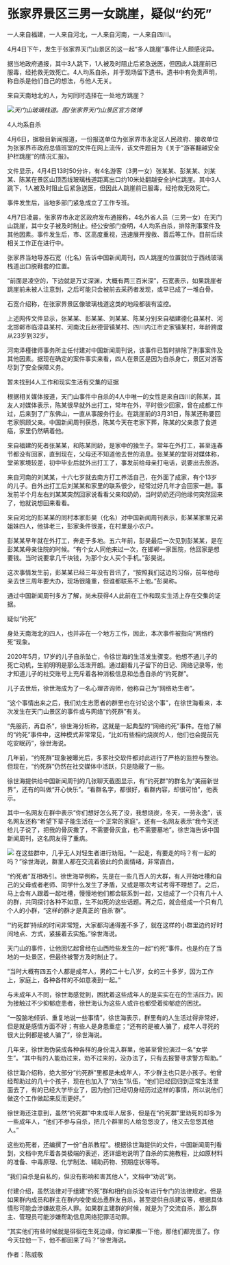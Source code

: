 # 张家界景区三男一女跳崖，疑似“约死”

一人来自福建，一人来自河北，一人来自河南，一人来自四川。

4月4日下午，发生于张家界天门山景区的这一起“多人跳崖”事件让人颇感诧异。

据当地政府通报，其中3人跳下，1人被及时阻止后紧急送医，但因此人跳崖前已服毒，经抢救无效死亡。4人均系自杀，并于现场留下遗书。遗书中有免责声明，称自杀是他们自己的想法，与他人无关。

来自天南地北的人，为何同时选择在一处地方跳崖？

![](https://inews.gtimg.com/news_bt/O76DOhJ_GaUKX9oRmAu-wh5Av66eP8mfIxdpy_0Cly11YAA/1000)_天门山玻璃栈道。图/张家界天门山景区官方微博_

4人均系自杀

4月6日，据极目新闻报道，一份报送单位为张家界市永定区人民政府、接收单位为张家界市政府总值班室的文件在网上流传，该文件题目为《关于“游客翻越安全护栏跳崖”的情况汇报》。

文件显示，4月4日13时50分许，有4名游客（3男一女）张某某、彭某某、刘某某、陈某在景区山顶西线玻璃栈道距离出口约10米处翻越安全护栏跳崖。其中3人跳下，1人被及时阻止后紧急送医，但因此人跳崖前已服毒，经抢救无效死亡。

事件发生后，当地多部门紧急成立了工作专班。

4月7日凌晨，张家界市永定区政府发布通报称，4名外省人员（三男一女）在天门山跳崖，其中女子被及时制止。经公安部门查明，4人均系自杀，排除刑事案件及其他因素。事件发生后，市、区高度重视，迅速展开搜救、善后等工作。目前后续相关工作正在进行中。

张家界当地导游石宽（化名）告诉中国新闻周刊，四人跳崖的位置就位于西线玻璃栈道出口脱鞋套的位置。

“前面是凌空的，下边就是万丈深渊，大概有两三百米深”，石宽表示，如果跳崖者跳崖前未被人注意到，之后可能只会被前去采药者发现，或早已成了一堆白骨。

石宽介绍称，在张家界景区像玻璃栈道这类的地段都装有监控。

上述网传文件显示，张某某、彭某某、刘某某、陈某分别来自福建德化县某村、河北邯郸市临漳县某村、河南沈丘赵德营镇某村、四川内江市史家镇某村，年龄跨度从23岁到32岁。

河南泽槿律师事务所主任付建对中国新闻周刊说，该事件已暂时排除了刑事案件及其他因素。据现在确定的案件事实来看，四人在景区是因为自杀身亡，景区对游客尽到了安全保障义务。

暂未找到4人工作和现实生活有交集的证据

根据相关媒体报道，天门山事件中自杀的4人中唯一的女性是来自四川的陈某，其友人对媒体表示，陈某很早就外出打工，常年在外，平时很少回家，曾在成都工作过，后来到了广东佛山，一直从事服务行业。在跳崖前的3月31日，陈某还称要回老家照顾父亲。中国新闻周刊获悉，陈某今天在老家下葬，陈某的父亲患了食道癌，家里仍然瞒着他。

来自福建的死者张某某，和陈某同龄，是家中的独生子。常年在外打工，甚至连春节都没有回家，直到现在，父母还不知道他去世的消息。张某某的堂哥对媒体称，堂弟家境较差，初中毕业后就外出打工了，事发前给母亲打电话，说要出去旅游。

来自河南的刘某某，十六七岁就去南方打工养活自己，在外面了成家，有个13岁的儿子。自外出打工后刘某某和家里的联系很少，经常过好几年才会回家一趟。事发前半个月左右刘某某突然回家说看看父亲和奶奶，当时奶奶还问他缘何突然回来了，他就说想回来看看。

来自河北的彭某某的同村本家彭昊（化名）对中国新闻周刊表示，彭某某家里兄弟姐妹四人，他排老三，彭家条件很差，在村里是小农户。

彭某某早年就在外打工，奔走于多地。五六年前，彭昊最后一次见到彭某某，是在彭某某母亲住院的时候。“有个女人同他来过一次，在邯郸一家医院，他回家是想要钱。当时说要拿几千块钱，为那个女人买个手机。”彭昊说。

这次事情发生前，彭某某已经三年没有音讯了，“按照我们这边的习俗，前年他母亲去世三周年要大办，现场很隆重，但谁都联系不上他。”彭昊称。

通过中国新闻周刊多方了解，尚未获得4人此前在工作和现实生活上存在交集的证据。

疑似“约死”

身处天南海北的四人，也并非在一个地方工作，因此，本次事件被指向“网络约死”现象。

2020年5月，17岁的儿子自杀坠亡，令徐世海的生活发生骤变。他想不通儿子的死亡动机，生前明明是那么活泼开朗。通过翻看儿子留下的日记、网络记录等，他才知道儿子的社交账号上充斥着各种消极信息和怂恿自杀的“约死群”。

儿子去世后，徐世海成为了一名心理咨询师，他称自己为“网络劝生者”。

“这个事情出来之后，我们劝生志愿者的群里也在讨论这个事”，在徐世海看来，本次发生在天门山景区的事件或与网络“约死群”有关。

“先服药，再自杀”，徐世海分析称，这就是一起典型的“网络约死”事件。在他了解的“约死”事件中，这种模式非常常见，“比如有些相约烧炭的人，他们也会提前先吃安眠药”，徐世海说。

几年前，“约死群”现象被曝光后，多家社交软件都对此进行了严格的监控与整治。但现在，“约死群”仍然在社交媒体中活跃，只是隐蔽了一些。

徐世海提供给中国新闻周刊的几张聊天截图显示，有“约死群”的群名为“美丽新世界”，还有的叫做“开心快乐”。“看群名字，都很好，看群内容，却很可怕”，他表示。

其中一名网友在群中表示“你们想好怎么死了没，我想烧炭，冬天，一劳永逸”，该名网友还称“希望下辈子能生活在一个正常的家庭”。还有一名网友表示“我今天还给儿子说了，把我的骨灰撒了，不需要骨灰盒，也不需要墓地”。徐世海告诉中国新闻周刊，这名网友得了重病。

![](https://inews.gtimg.com/news_bt/OiyBFQHWDIE4jaVcWT8hFSGtvuYzUjm3I2_idGL7A2cUcAA/1000)
在这些群中，几乎无人对轻生者进行劝阻。“一起走，有要走的吗？有一起的吗？”徐世海说，群里人都在交流着彼此的负面情绪，非常直白。

“约死者”互相吸引。徐世海举例称，先是在一些几百人的大群，有人开始吐槽和自己的父母或者老师、同学什么发生了矛盾，又或是哪次考试考得不理想了。之后，马上会有人跟着一起吐槽，慢慢地他们都会联系到一起，又组成了一个只有几十人的群，共同探讨各种不如意，生不如死的这些话题。再之后，就会组成一个只有几个人的小群，“这样的群才是真正的‘自杀’群”。

“‘约死群’持续的时间非常短，大家都沟通得差不多了，就在这样的小群里边约好时间地点、方式，紧接着去实施。”徐世海说。

天门山的事件，让他回忆起曾经在山西险些发生的一起“约死”事件。也是约在了当地的一处景区，但最终被警方及时制止了。

“当时大概有四五个人都是成年人，男的二十七八岁，女的三十多岁，因为工作上，家庭上，各种各样的不如意凑到一起。”

与未成年人不同，徐世海感觉到，困扰着这些成年人的是实实在在的生活压力。因为接触过不少抑郁症患者，徐世海认为这些人或许也都受着抑郁症的困扰。

“一股脑地倾诉、重复地说一些事情”，徐世海表示，群里有的人生活过得非常好，但是就是感情方面不好；有些人是身患重症；“还有的是被人骗了，成年人寻死的很大比例都是被人骗了”，徐世海说。

几年来，徐世海伪装成各种各样的身份混入群里，他甚至曾扮演过一名“女学生”。“其中有的人能劝过来，劝不过来的，没办法了，只有去报警寻求警方帮助。”

徐世海介绍称，绝大部分“约死群”里都是未成年人，不少群主也只是小孩子。他曾经帮助过的几十个孩子，现在也加入了“劝生”队伍，“他们已经回归到正常生活里面去了，有的已经大学毕业了，因为他们已经切身经历过这样的事情，所以说他们做这个工作做起来反而更好。”

徐世海还注意到，虽然“约死群”中未成年人居多，但是在“约死群”里劝死的却多为一些成年人，“他们不参与自杀，把几个群里的人给忽悠没了，他又去忽悠其他人。”

这些劝死者，还编撰了一份“自杀教程”。根据徐世海提供的文件，中国新闻周刊看到，文档中充斥着各类极端的表述，还详细地说明了自杀的实施教程，比如原材料的准备、中毒原理、化学制法、辅助药物、预期症状等等。

“我们自杀是自私的，但没有影响和害其他人”，文档中“劝说”到。

付建介绍，虽然法律对于组建“约死”群和相约自杀没有进行专门的法律规定。但是如果群内成员和群主在群内唆使或怂恿群友自杀，甚至提供自杀建议等，根据具体情形可能会涉嫌故意杀人罪。如果群主建群的时候，就是为了交流自杀，那么群主、管理员可能涉嫌帮助信息网络犯罪活动罪。

“其实他们有些时候就是徘徊在生死边缘，你如果推一下他，那他们都完蛋了。你今天拉他一下，他不都回来了吗？”徐世海说。

作者：陈威敬

